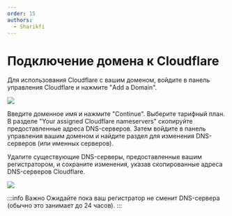 ```yaml
---
order: 15
authors:
  - Sharikfi
---
```


# Подключение домена к Cloudflare

Для использования Cloudflare с вашим доменом, войдите в панель управления Cloudflare и нажмите "Add a Domain".

![](/host/domain/1.png)

Введите доменное имя и нажмите "Continue". Выберите тарифный план. В разделе "Your assigned Cloudflare nameservers" скопируйте предоставленные адреса DNS-серверов. Затем войдите в панель управления вашим доменом и найдите раздел для изменения DNS-серверов (или именных серверов).

Удалите существующие DNS-серверы, предоставленные вашим регистратором, и сохраните изменения, указав скопированные адреса DNS-серверов Cloudflare.

![](/host/domain/2.png)

:::info Важно
Ожидайте пока ваш регистратор не сменит DNS-сервера (обычно это занимает до 24 часов).
:::
